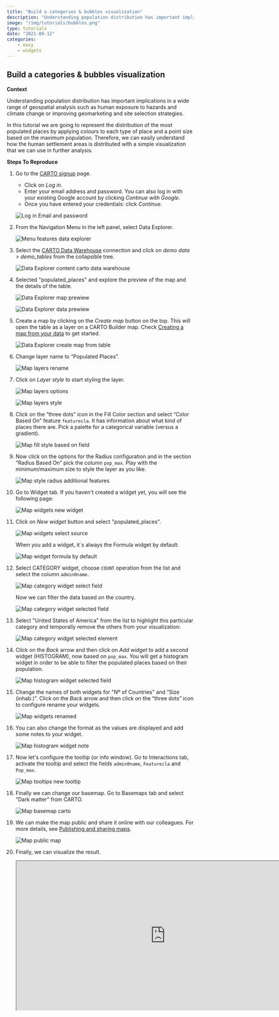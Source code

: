 ```yaml
---
title: "Build a categories & bubbles visualization"
description: "Understanding population distribution has important implications in a wide range of geospatial analysis such as human exposure to hazards and climate change or improving geomarketing and site selection strategies. In this tutorial we are going to represent the distribution of the most populated places by applying colours to each type of place and a point size based on the maximum population. Therefore, we can easily understand how the human settlement areas is distributed with a simple visualization that we can use in further analysis."
image: "/img/tutorials/bubbles.png" 
type: tutorials
date: "2021-09-12"
categories:
    - easy
    - widgets
---
```

## Build a categories & bubbles visualization

**Context**

Understanding population distribution has important implications in a wide range of geospatial analysis such as human exposure to hazards and climate change or improving geomarketing and site selection strategies.

In this tutorial we are going to represent the distribution of the most populated places by applying colours to each type of place and a point size based on the maximum population. Therefore, we can easily understand how the human settlement areas is distributed with a simple visualization that we can use in further analysis.

**Steps To Reproduce**

1. Go to the <a href="http://app.carto.com/signup" target="_blank">CARTO signup</a> page.
   - Click on *Log in*.
   - Enter your email address and password. You can also log in with your existing Google account by clicking *Continue with Google*.
   - Once you have entered your credentials: click *Continue*.

   ![Log in Email and password](/img/cloud-native-workspace/get-started/login.png)

2. From the Navigation Menu in the left panel, select Data Explorer. 

   ![Menu features data explorer](/img/cloud-native-workspace/tutorials/tutorial1_the_menu_features_data_explorer.png)

3. Select the [CARTO Data Warehouse](../../connections/carto-data-warehouse) connection and click on *demo data > demo_tables* from the collapsible tree. 

   ![Data Explorer content carto data warehouse](/img/cloud-native-workspace/tutorials/tutorial1_content_carto_dw.png)

4. Selected "populated_places" and explore the preview of the map and the details of the table. 

   ![Data Explorer map prewiew](/img/cloud-native-workspace/tutorials/tutorial1_de_map_preview.png)

   ![Data Explorer data prewiew](/img/cloud-native-workspace/tutorials/tutorial1_de_data_preview.png)

5. Create a map by clicking on the *Create map* button on the top. This will open the table as a layer on a CARTO Builder map. Check [Creating a map from your data](../../data-explorer/creating-a-map-from-your-data) to get started.

   ![Data Explorer create map from table](/img/cloud-native-workspace/tutorials/tutorial1_de_create_map_from_table.png)

6. Change layer name to “Populated Places”.

   ![Map layers rename](/img/cloud-native-workspace/tutorials/tutorial1_map_layer_rename.png)

7. Click on *Layer style* to start styling the layer.

   ![Map layers options](/img/cloud-native-workspace/tutorials/tutorial1_map_layer_options.png)

   ![Map layers style](/img/cloud-native-workspace/tutorials/tutorial1_map_layer_style.png)

8. Click on the “three dots” icon in the Fill Color section and select “Color Based On” feature `featurecla`. It has information about what kind of places there are. Pick a palette for a categorical variable (versus a gradient).  

   ![Map fill style based on field](/img/cloud-native-workspace/tutorials/tutorial1_map_fill_based_on.png)

9. Now click on the options for the Radius configuration and in the section “Radius Based On” pick the column `pop_max`. Play with the minimum/maximum size to style the layer as you like.
 
   ![Map style radius additional features](/img/cloud-native-workspace/tutorials/tutorial1_map_radius_based_on.png)

10. Go to Widget tab. If you haven't created a widget yet, you will see the following page:

    ![Map widgets new widget](/img/cloud-native-workspace/tutorials/tutorial1_map_new_widget.png)

11. Click on *New widget* button and select "populated_places".

    ![Map widgets select source](/img/cloud-native-workspace/tutorials/tutorial1_map_widget_select_source.png)

    When you add a widget, it´s always the Formula widget by default:

    ![Map widget formula by default](/img/cloud-native-workspace/tutorials/tutorial1_map_widget_formula_by_default.png)

12. Select CATEGORY widget, choose `COUNT` operation from the list and select the column `admin0name`. 

    ![Map category widget select field](/img/cloud-native-workspace/tutorials/tutorial1_map_category_widget_select_field.png)

    Now we can filter the data based on the country.

    ![Map category widget selected field](/img/cloud-native-workspace/tutorials/tutorial1_map_category_widget_selected_field.png)

13. Select "United States of America" from the list to highlight this particular category and temporally remove the others from your visualization:

    ![Map category widget selected element](/img/cloud-native-workspace/tutorials/tutorial1_map_category_widget_selected_element.png)

14. Click on the *Back* arrow and then click on *Add widget* to add a second widget (HISTOGRAM), now based on `pop_max`. You will get a histogram widget in order to be able to filter the populated places based on their population.

    ![Map histogram widget selected field](/img/cloud-native-workspace/tutorials/tutorial1_map_histogram_widget_selected_field.png)

15. Change the names of both widgets for "Nº of Countries" and “Size (inhab.)”. Click on the *Back* arrow and then click on the “three dots” icon to configure rename your widgets.

    ![Map widgets renamed](/img/cloud-native-workspace/tutorials/tutorial1_map_widgets_rename.png)

16. You can also change the format as the values are displayed and add some notes to your widget.

    ![Map histogram widget note](/img/cloud-native-workspace/tutorials/tutorial1_map_histogram_widget_note.png)

17. Now let's configure the tooltip (or info window). Go to Interactions tab, activate the tooltip and select the fields `admin0name`, `Featurecla` and `Pop_max`. 

    ![Map tooltips new tooltip](/img/cloud-native-workspace/tutorials/tutorial1_map_tooltip.png)

18. Finally we can change our basemap. Go to Basemaps tab and select “Dark matter” from CARTO.

    ![Map basemap carto](/img/cloud-native-workspace/tutorials/tutorial1_map_basemap_carto.png)

19. We can make the map public and share it online with our colleagues. For more details, see [Publishing and sharing maps](../../maps/publishing-and-sharing-maps).

    ![Map public map](/img/cloud-native-workspace/tutorials/tutorial1_map_public_map.png)
 
20. Finally, we can visualize the result.

      <iframe width="800px" height="400px" src="https://gcp-us-east1.app.carto.com/map/149e695c-13a0-470b-b420-500d2bb90a60"></iframe>

<!--       <iframe width="800px" height="400px" src="https://gcp-europe-west1.app.carto.com/map/121e2fc6-b2e1-4b2a-b79e-e74f5df78b1e"></iframe>
 -->
